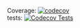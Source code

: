 Coverage:
[![codecov](https://codecov.io/gh/orbens86/codecov_test/branch/main/graph/badge.svg)](https://codecov.io/gh/orbens86/codecov_test)<br>
tests:
[![Codecov Tests](https://img.shields.io/badge/tests-passing-brightgreen)](https://app.codecov.io/gh/orbens86/codecov_test)
